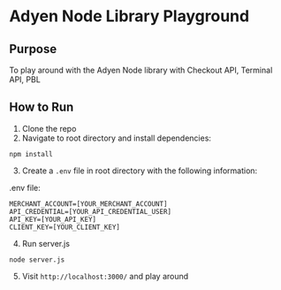 # Adyen Node Library Playground

## Purpose

To play around with the Adyen Node library with Checkout API, Terminal API, PBL

## How to Run

1. Clone the repo
2. Navigate to root directory and install dependencies:
```
npm install
```
3. Create a `.env` file in root directory with the following information:

.env file:
```
MERCHANT_ACCOUNT=[YOUR_MERCHANT_ACCOUNT]
API_CREDENTIAL=[YOUR_API_CREDENTIAL_USER]
API_KEY=[YOUR_API_KEY]
CLIENT_KEY=[YOUR_CLIENT_KEY]
```
4. Run server.js
```
node server.js
```
5. Visit `http://localhost:3000/` and play around